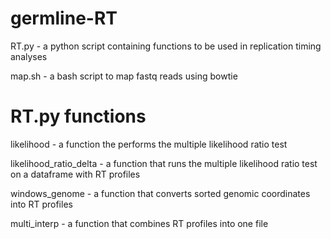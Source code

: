 # germline-RT
RT.py - a python script containing functions to be used in replication timing analyses

map.sh - a bash script to map fastq reads using bowtie

# RT.py functions
likelihood - a function the performs the multiple likelihood ratio test

likelihood_ratio_delta - a function that runs the multiple likelihood ratio test on a dataframe with RT profiles

windows_genome - a function that converts sorted genomic coordinates into RT profiles

multi_interp - a function that combines RT profiles into one file
